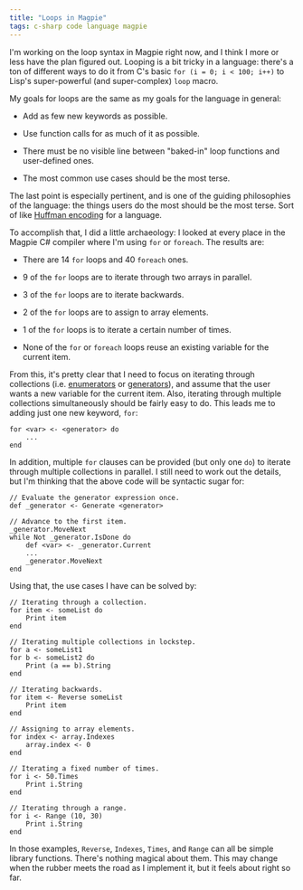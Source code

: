 ```yaml
---
title: "Loops in Magpie"
tags: c-sharp code language magpie
---
```


I'm working on the loop syntax in Magpie right now, and I think I more or less
have the plan figured out. Looping is a bit tricky in a language: there's a ton
of different ways to do it from C's basic `for (i = 0; i < 100; i++)` to Lisp's
super-powerful (and super-complex) `loop` macro.

My goals for loops are the same as my goals for the language in general:

* Add as few new keywords as possible.

* Use function calls for as much of it as possible.

* There must be no visible line between "baked-in" loop functions and
  user-defined ones.

* The most common use cases should be the most terse.

The last point is especially pertinent, and is one of the guiding philosophies
of the language: the things users do the most should be the most terse. Sort of
like [Huffman encoding][] for a language.

[huffman encoding]: http://en.wikipedia.org/wiki/Huffman_encoding

To accomplish that, I did a little archaeology: I looked at every place in the
Magpie C# compiler where I'm using `for` or `foreach`. The results are:

* There are 14 `for` loops and 40 `foreach` ones.

* 9 of the `for` loops are to iterate through two arrays in parallel.

* 3 of the `for` loops are to iterate backwards.

* 2 of the `for` loops are to assign to array elements.

* 1 of the `for` loops is to iterate a certain number of times.

* None of the `for` or `foreach` loops reuse an existing variable for the
  current item.

From this, it's pretty clear that I need to focus on iterating through
collections (i.e. [enumerators][] or [generators][]), and assume that the user
wants a new variable for the current item. Also, iterating through multiple
collections simultaneously should be fairly easy to do. This leads me to adding
just one new keyword, `for`:

[enumerators]: https://docs.microsoft.com/en-us/dotnet/api/system.collections.ienumerable?view=net-5.0
[generators]: http://www.python.org/dev/peps/pep-0255/

```magpie1
for <var> <- <generator> do
    ...
end
```

In addition, multiple `for` clauses can be provided (but only one `do`) to
iterate through multiple collections in parallel. I still need to work out the
details, but I'm thinking that the above code will be syntactic sugar for:

```magpie1
// Evaluate the generator expression once.
def _generator <- Generate <generator>

// Advance to the first item.
_generator.MoveNext
while Not _generator.IsDone do
    def <var> <- _generator.Current
    ...
    _generator.MoveNext
end
```

Using that, the use cases I have can be solved by:

```magpie1
// Iterating through a collection.
for item <- someList do
    Print item
end

// Iterating multiple collections in lockstep.
for a <- someList1
for b <- someList2 do
    Print (a == b).String
end

// Iterating backwards.
for item <- Reverse someList
    Print item
end

// Assigning to array elements.
for index <- array.Indexes
    array.index <- 0
end

// Iterating a fixed number of times.
for i <- 50.Times
    Print i.String
end

// Iterating through a range.
for i <- Range (10, 30)
    Print i.String
end
```

In those examples, `Reverse`, `Indexes`, `Times`, and `Range` can all be simple
library functions. There's nothing magical about them. This may change when the
rubber meets the road as I implement it, but it feels about right so far.
